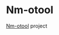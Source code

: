 # Nm-otool
[Nm-otool](https://github.com/pkolomiy/UNIT_Factory/blob/master/Nm-otool/ft_nm_otool.en.pdf) project
